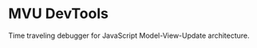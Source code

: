 MVU DevTools
=========================

Time traveling debugger for JavaScript Model-View-Update architecture.
